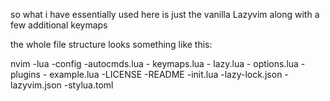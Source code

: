 so what i have essentially used here is just the vanilla Lazyvim  along with a few additional keymaps


the whole file structure looks something like this:

nvim 
  -lua
      -config
          -autocmds.lua
          - keymaps.lua
          - lazy.lua
          - options.lua
      - plugins
          - example.lua 
  -LICENSE
  -README
  -init.lua
  -lazy-lock.json
  -lazyvim.json
  -stylua.toml
